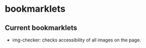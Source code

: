 # bookmarklets

## Current bookmarklets

- img-checker: checks accessibility of all images on the page.
